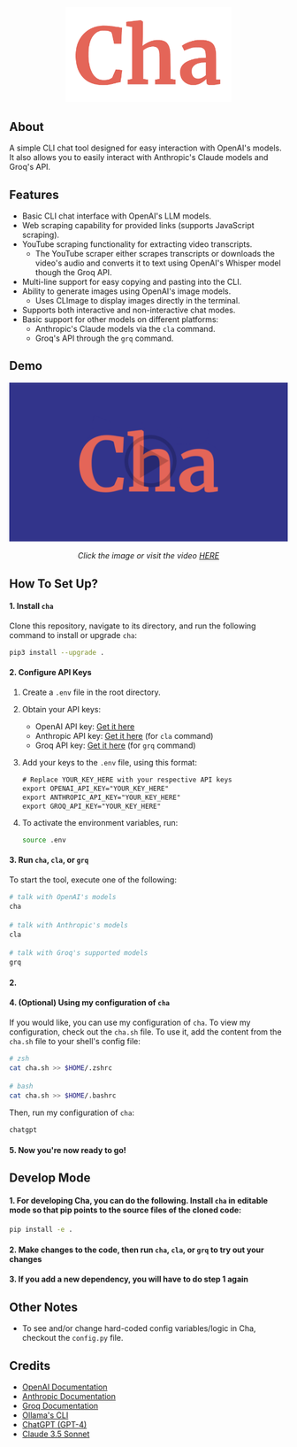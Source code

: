 <p align="center">
    <img width="300" src="./assets/logo.png">
</p>

## About

A simple CLI chat tool designed for easy interaction with OpenAI's models. It also allows you to easily interact with Anthropic's Claude models and Groq's API.

## Features

- Basic CLI chat interface with OpenAI's LLM models.
- Web scraping capability for provided links (supports JavaScript scraping).
- YouTube scraping functionality for extracting video transcripts.
  - The YouTube scraper either scrapes transcripts or downloads the video's audio and converts it to text using OpenAI's Whisper model though the Groq API.
- Multi-line support for easy copying and pasting into the CLI.
- Ability to generate images using OpenAI's image models.
  - Uses CLImage to display images directly in the terminal.
- Supports both interactive and non-interactive chat modes.
- Basic support for other models on different platforms:
  - Anthropic's Claude models via the `cla` command.
  - Groq's API through the `grq` command.

## Demo

<div align="center">

[![Demo Video](./assets/thumbnail.png)](https://www.youtube.com/watch?v=zRnMu6OHNtU)

_Click the image or visit the video [HERE](https://www.youtube.com/watch?v=zRnMu6OHNtU)_

</div>

## How To Set Up?

#### 1. Install `cha`

Clone this repository, navigate to its directory, and run the following command to install or upgrade `cha`:

```bash
pip3 install --upgrade .
```

#### 2. Configure API Keys

1. Create a `.env` file in the root directory.

2. Obtain your API keys:

   - OpenAI API key: [Get it here](https://platform.openai.com/api-keys)
   - Anthropic API key: [Get it here](https://www.anthropic.com/) (for `cla` command)
   - Groq API key: [Get it here](https://console.groq.com/keys) (for `grq` command)

3. Add your keys to the `.env` file, using this format:

   ```env
   # Replace YOUR_KEY_HERE with your respective API keys
   export OPENAI_API_KEY="YOUR_KEY_HERE"
   export ANTHROPIC_API_KEY="YOUR_KEY_HERE"
   export GROQ_API_KEY="YOUR_KEY_HERE"
   ```

4. To activate the environment variables, run:

   ```bash
   source .env
   ```

#### 3. Run `cha`, `cla`, or `grq`

To start the tool, execute one of the following:

```bash
# talk with OpenAI's models
cha

# talk with Anthropic's models
cla

# talk with Groq's supported models
grq
```

#### 2.

#### 4. (Optional) Using my configuration of `cha`

If you would like, you can use my configuration of `cha`. To view my configuration, check out the `cha.sh` file. To use it, add the content from the `cha.sh` file to your shell's config file:

```bash
# zsh
cat cha.sh >> $HOME/.zshrc

# bash
cat cha.sh >> $HOME/.bashrc
```

Then, run my configuration of `cha`:

```bash
chatgpt
```

#### 5. Now you're now ready to go!

## Develop Mode

#### 1. For developing Cha, you can do the following. Install `cha` in editable mode so that pip points to the source files of the cloned code:

```bash
pip install -e .
```

#### 2. Make changes to the code, then run `cha`, `cla`, or `grq` to try out your changes

#### 3. If you add a new dependency, you will have to do step 1 again

## Other Notes

- To see and/or change hard-coded config variables/logic in Cha, checkout the `config.py` file.

## Credits

- [OpenAI Documentation](https://platform.openai.com/docs/overview)
- [Anthropic Documentation](https://docs.anthropic.com/)
- [Groq Documentation](https://console.groq.com/docs/quickstart)
- [Ollama's CLI](https://ollama.com/)
- [ChatGPT (GPT-4)](https://chat.openai.com/)
- [Claude 3.5 Sonnet](https://claude.ai/chats)
